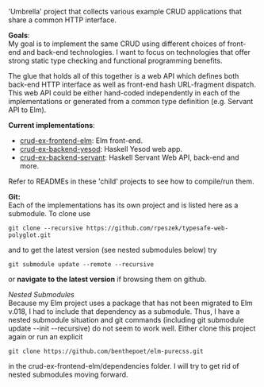 'Umbrella' project that collects various example CRUD applications that share a common HTTP interface.

__Goals__:  
My goal is to implement the same CRUD using different choices of front-end and back-end technologies.  I want to focus on technologies that offer strong static type checking and functional programming benefits.

The glue that holds all of this together is a web API which defines both back-end HTTP interface as well as front-end hash URL-fragment dispatch. 
This web API could be either hand-coded independently in each of the implementations or generated from a common type definition (e.g. Servant API to Elm).

__Current implementations__:
* [crud-ex-frontend-elm](https://github.com/rpeszek/crud-ex-frontend-elm.git): Elm front-end.
* [crud-ex-backend-yesod](https://github.com/rpeszek/crud-ex-backend-yesod.git): Haskell Yesod web app.
* [crud-ex-backend-servant](https://github.com/rpeszek/crud-ex-backend-servant.git): Haskell Servant Web API, back-end and more.

Refer to READMEs in these 'child' projects to see how to compile/run them.

__Git:__  
Each of the implementations has its own project and is listed here as a submodule. To clone use
```
git clone --recursive https://github.com/rpeszek/typesafe-web-polyglot.git
```
and to get the latest version (see nested submodules below) try
```
git submodule update --remote --recursive
```
or __navigate to the latest version__ if browsing them on github.  

*Nested Submodules*  
Because my Elm project uses a package that has not been migrated to Elm v.018, I had to include that dependency as a submodule.  Thus, I have a nested submodule situation and git commands (including git submodule update --init --recursive) do not seem to work well.  Either clone this project again or run an explicit 
```
git clone https://github.com/benthepoet/elm-purecss.git
```
in the crud-ex-frontend-elm/dependencies folder.  I will try to get rid of nested submodules moving forward.
